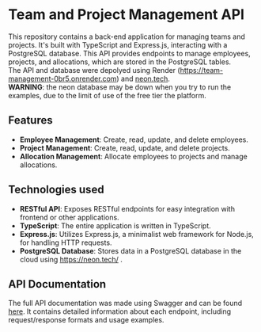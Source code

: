 # Team and Project Management API

This repository contains a back-end application for managing teams and projects. It's built with TypeScript and Express.js, interacting with a PostgreSQL database. This API provides endpoints to manage employees, projects, and allocations, which are stored in the PostgreSQL tables. <br>
The API and database were depolyed using Render (https://team-management-0br5.onrender.com) and [neon.tech](https://neon.tech/). <br>
**WARNING**: the neon database may be down when you try to run the examples, due to the limit of use of the free tier the platform.

## Features

- **Employee Management**: Create, read, update, and delete employees.
- **Project Management**: Create, read, update, and delete projects.
- **Allocation Management**: Allocate employees to projects and manage allocations.
## Technologies used
- **RESTful API**: Exposes RESTful endpoints for easy integration with frontend or other applications.
- **TypeScript**: The entire application is written in TypeScript.
- **Express.js**: Utilizes Express.js, a minimalist web framework for Node.js, for handling HTTP requests.
- **PostgreSQL Database**: Stores data in a PostgreSQL database in the cloud using https://neon.tech/ .

## API Documentation

The full API documentation was made using Swagger and can be found [here](https://team-management-0br5.onrender.com/api-docs). It contains detailed information about each endpoint, including request/response formats and usage examples.
